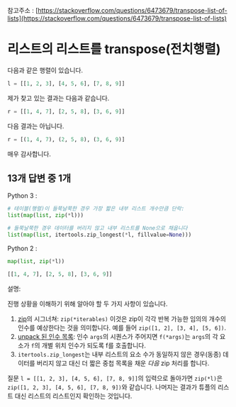 참고주소 : [https://stackoverflow.com/questions/6473679/transpose-list-of-lists](https://stackoverflow.com/questions/6473679/transpose-list-of-lists)

# 리스트의 리스트를 transpose(전치행렬)

다음과 같은 행렬이 있습니다.

```python
l = [[1, 2, 3], [4, 5, 6], [7, 8, 9]]
```

제가 찾고 있는 결과는 다음과 같습니다.

```python
r = [[1, 4, 7], [2, 5, 8], [3, 6, 9]]
```

다음 결과는 아닙니다.

```python
r = [(1, 4, 7), (2, 5, 8), (3, 6, 9)]
```

매우 감사합니다.

## 13개 답변 중 1개

Python 3 :

```python
# 테이블(행렬)이 들쭉날쭉한 경우 가장 짧은 내부 리스트 개수만큼 단락:
list(map(list, zip(*l)))

# 들쭉날쭉한 경우 데이터를 버리지 않고 내부 리스트를 None으로 채웁니다
list(map(list, itertools.zip_longest(*l, fillvalue=None)))
```

Python 2 :

```python
map(list, zip(*l))
```

```python
[[1, 4, 7], [2, 5, 8], [3, 6, 9]]
```

설명:

진행 상황을 이해하기 위해 알아야 할 두 가지 사항이 있습니다.

1.  [zip](https://docs.python.org/ko/3/library/functions.html#zip)의 시그너쳐: `zip(*iterables)` 이것은 zip이 각각 반복 가능한 임의의 개수의 인수를 예상한다는 것을 의미합니다. 예를 들어 `zip([1, 2], [3, 4], [5, 6])`.
2.  [unpack 된 인수 목록](https://docs.python.org/ko/2/tutorial/controlflow.html#unpacking-argument-lists): 인수 `args`의 시퀀스가 주어지면 `f(*args)`는 `args`의 각 요소가 `f`의 개별 위치 인수가 되도록 f를 호출합니다.
3.  `itertools.zip_longest`는 내부 리스트의 요소 수가 동일하지 않은 경우(동종) 데이터를 버리지 않고 대신 더 짧은 중첩 목록을 채운 _다음_ zip 처리를 합니다.

질문 `l = [[1, 2, 3], [4, 5, 6], [7, 8, 9]]`의 입력으로 돌아가면 `zip(*l)`은 `zip([1, 2, 3], [4, 5, 6], [7, 8, 9])`와 같습니다. 나머지는 결과가 튜플의 리스트 대신 리스트의 리스트인지 확인하는 것입니다.
